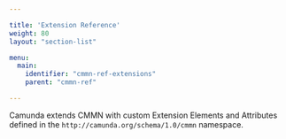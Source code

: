```yaml
---

title: 'Extension Reference'
weight: 80
layout: "section-list"

menu:
  main:
    identifier: "cmmn-ref-extensions"
    parent: "cmmn-ref"

---
```


Camunda extends CMMN with custom Extension Elements and Attributes defined in the `http://camunda.org/schema/1.0/cmmn` namespace.
